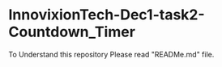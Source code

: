 # InnovixionTech-Dec1-task2-Countdown_Timer
To Understand this repository Please read "READMe.md" file.
